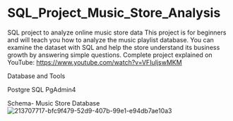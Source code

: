 # SQL_Project_Music_Store_Analysis

SQL project to analyze online music store data
This project is for beginners and will teach you how to analyze the music playlist database. You can examine the dataset with SQL and help the store understand its business growth by answering simple questions.
Complete project explained on YouTube: https://www.youtube.com/watch?v=VFIuIjswMKM

Database and Tools

Postgre SQL
PgAdmin4

Schema- Music Store Database
![213707717-bfc9f479-52d9-407b-99e1-e94db7ae10a3](https://github.com/Shakti237/SQL_Project_Music_Store_Analysis/assets/63602115/cdeaa367-933c-4aa8-8802-3dae356dd700)
